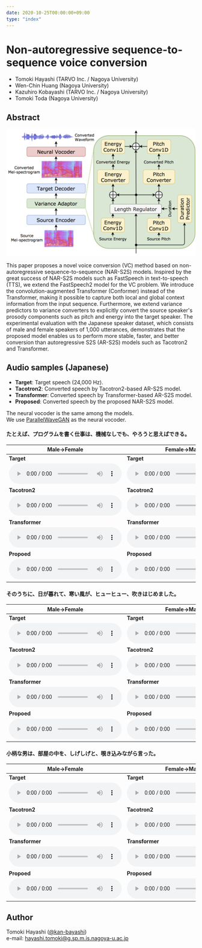 ```yaml
---
date: 2020-10-25T00:00:00+09:00
type: "index"
---
```


# Non-autoregressive sequence-to-sequence voice conversion

- Tomoki Hayashi (TARVO Inc. / Nagoya University)
- Wen-Chin Huang (Nagoya University)
- Kazuhiro Kobayashi (TARVO Inc. / Nagoya University)
- Tomoki Toda (Nagoya University)

## Abstract

![](figs/overview.png)

This paper proposes a novel voice conversion (VC) method based on non-autoregressive sequence-to-sequence (NAR-S2S) models. Inspired by the great success of NAR-S2S models such as FastSpeech in text-to-speech (TTS), we extend the FastSpeech2 model for the VC problem. We introduce the convolution-augmented Transformer (Conformer) instead of the Transformer, making it possible to capture both local and global context information from the input sequence. Furthermore, we extend variance predictors to variance converters to explicitly convert the source speaker's prosody components such as pitch and energy into the target speaker. The experimental evaluation with the Japanese speaker dataset, which consists of male and female speakers of 1,000 utterances, demonstrates that the proposed model enables us to perform more stable, faster, and better conversion than autoregressive S2S (AR-S2S) models such as Tacotron2 and Transformer.

## Audio samples (Japanese)

- **Target**: Target speech (24,000 Hz).
- **Tacotron2**: Converted speech by Tacotron2-based AR-S2S model.
- **Transformer**: Converted speech by Transformer-based AR-S2S model.
- **Proposed**: Converted speech by the proposed NAR-S2S model.

The neural vocoder is the same among the models.  
We use [ParallelWaveGAN](https://github.com/kan-bayashi/ParallelWaveGAN) as the neural vocoder.

#### たとえば、プログラムを書く仕事は、機械なしでも、やろうと思えばできる。

| Male->Female | Female->Male |
| --- | --- |
| **Target** | **Target** |
|<audio controls="" ><source src="audio/female_gt/ETRAB00976.wav"/></audio>|<audio controls="" ><source src="audio/male_gt/ETRAB00976.wav"/></audio>| |
| **Tacotron2** | **Tacotron2** |
|<audio controls="" ><source src="audio/tacotron2_m2f/ETRAB00976_gen.wav"/></audio>|<audio controls="" ><source src="audio/tacotron2_f2m/ETRAB00976_gen.wav"/></audio>| |
| **Transformer** | **Transformer** |
|<audio controls="" ><source src="audio/transformer_m2f/ETRAB00976_gen.wav"/></audio>|<audio controls="" ><source src="audio/transformer_f2m/ETRAB00976_gen.wav"/></audio>| |
| **Propoed** | **Proposed** |
|<audio controls="" ><source src="audio/conformer_fastspeech2_m2f/ETRAB00976_gen.wav"/></audio>|<audio controls="" ><source src="audio/conformer_fastspeech2_f2m/ETRAB00976_gen.wav"/></audio>| |

#### そのうちに、日が暮れて、寒い風が、ヒューヒュー、吹きはじめました。

| Male->Female | Female->Male |
| --- | --- |
| **Target** | **Target** |
|<audio controls="" ><source src="audio/female_gt/ETRAB00982.wav"/></audio>|<audio controls="" ><source src="audio/male_gt/ETRAB00982.wav"/></audio>| |
| **Tacotron2** | **Tacotron2** |
|<audio controls="" ><source src="audio/tacotron2_m2f/ETRAB00982_gen.wav"/></audio>|<audio controls="" ><source src="audio/tacotron2_f2m/ETRAB00982_gen.wav"/></audio>| |
| **Transformer** | **Transformer** |
|<audio controls="" ><source src="audio/transformer_m2f/ETRAB00982_gen.wav"/></audio>|<audio controls="" ><source src="audio/transformer_f2m/ETRAB00982_gen.wav"/></audio>| |
| **Propoed** | **Proposed** |
|<audio controls="" ><source src="audio/conformer_fastspeech2_m2f/ETRAB00982_gen.wav"/></audio>|<audio controls="" ><source src="audio/conformer_fastspeech2_f2m/ETRAB00982_gen.wav"/></audio>| |

#### 小柄な男は、部屋の中を、しげしげと、覗き込みながら言った。

| Male->Female | Female->Male |
| --- | --- |
| **Target** | **Target** |
|<audio controls="" ><source src="audio/female_gt/ETRAB00990.wav"/></audio>|<audio controls="" ><source src="audio/male_gt/ETRAB00990.wav"/></audio>| |
| **Tacotron2** | **Tacotron2** |
|<audio controls="" ><source src="audio/tacotron2_m2f/ETRAB00990_gen.wav"/></audio>|<audio controls="" ><source src="audio/tacotron2_f2m/ETRAB00990_gen.wav"/></audio>| |
| **Transformer** | **Transformer** |
|<audio controls="" ><source src="audio/transformer_m2f/ETRAB00990_gen.wav"/></audio>|<audio controls="" ><source src="audio/transformer_f2m/ETRAB00990_gen.wav"/></audio>| |
| **Propoed** | **Proposed** |
|<audio controls="" ><source src="audio/conformer_fastspeech2_m2f/ETRAB00990_gen.wav"/></audio>|<audio controls="" ><source src="audio/conformer_fastspeech2_f2m/ETRAB00990_gen.wav"/></audio>| |

## Author

Tomoki Hayashi ([@kan-bayashi](https://github.com/kan-bayashi))  
e-mail: hayashi.tomoki@g.sp.m.is.nagoya-u.ac.jp
